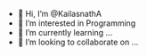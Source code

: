 - 👋 Hi, I’m @KailasnathA
- 👀 I’m interested in Programming
- 🌱 I’m currently learning ...
- 💞️ I’m looking to collaborate on ...

<!---
KailasnathA/KailasnathA is a ✨ special ✨ repository because its `README.md` (this file) appears on your GitHub profile.
You can click the Preview link to take a look at your changes.
--->
